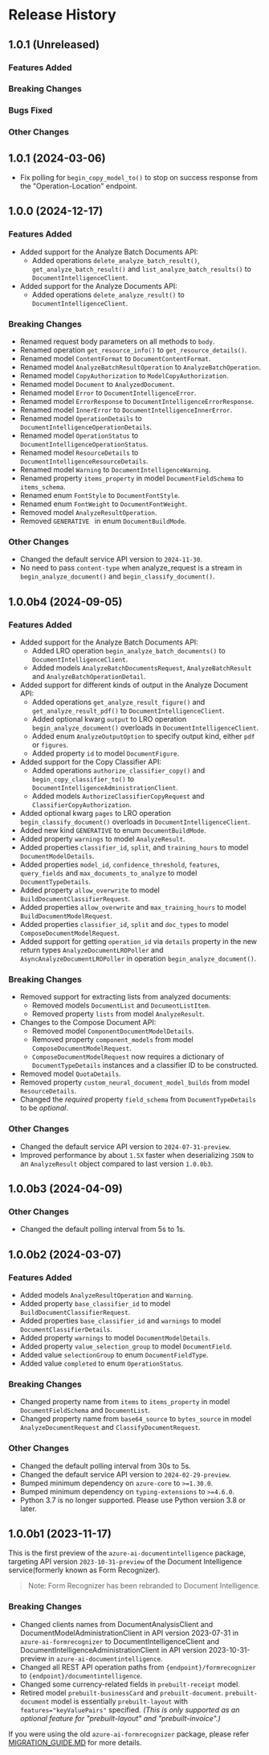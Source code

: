 # Release History

## 1.0.1 (Unreleased)

### Features Added

### Breaking Changes

### Bugs Fixed

### Other Changes

## 1.0.1 (2024-03-06)

- Fix polling for `begin_copy_model_to()` to stop on success response from the "Operation-Location" endpoint.

## 1.0.0 (2024-12-17)

### Features Added

- Added support for the Analyze Batch Documents API:
  - Added operations `delete_analyze_batch_result()`, `get_analyze_batch_result()` and `list_analyze_batch_results()` to `DocumentIntelligenceClient`.
- Added support for the Analyze Documents API:
  - Added operations `delete_analyze_result()` to `DocumentIntelligenceClient`.

### Breaking Changes

- Renamed request body parameters on all methods to `body`.
- Renamed operation `get_resource_info()` to `get_resource_details()`.
- Renamed model `ContentFormat` to `DocumentContentFormat`.
- Renamed model `AnalyzeBatchResultOperation` to `AnalyzeBatchOperation`.
- Renamed model `CopyAuthorization` to `ModelCopyAuthorization`.
- Renamed model `Document` to `AnalyzedDocument`.
- Renamed model `Error` to `DocumentIntelligenceError`.
- Renamed model `ErrorResponse` to `DocumentIntelligenceErrorResponse`.
- Renamed model `InnerError` to `DocumentIntelligenceInnerError`.
- Renamed model `OperationDetails` to `DocumentIntelligenceOperationDetails`.
- Renamed model `OperationStatus` to `DocumentIntelligenceOperationStatus`.
- Renamed model `ResourceDetails` to `DocumentIntelligenceResourceDetails`.
- Renamed model `Warning` to `DocumentIntelligenceWarning`.
- Renamed property `items_property` in model `DocumentFieldSchema` to `items_schema`.
- Renamed enum `FontStyle` to `DocumentFontStyle`.
- Renamed enum `FontWeight` to `DocumentFontWeight`.
- Removed model `AnalyzeResultOperation`.
- Removed `GENERATIVE ` in enum `DocumentBuildMode`.

### Other Changes

- Changed the default service API version to `2024-11-30`.
- No need to pass `content-type` when analyze_request is a stream in `begin_analyze_document()` and `begin_classify_document()`.

## 1.0.0b4 (2024-09-05)

### Features Added

- Added support for the Analyze Batch Documents API:
  - Added LRO operation `begin_analyze_batch_documents()` to `DocumentIntelligenceClient`.
  - Added models `AnalyzeBatchDocumentsRequest`, `AnalyzeBatchResult` and `AnalyzeBatchOperationDetail`.
- Added support for different kinds of output in the Analyze Document API:
  - Added operations `get_analyze_result_figure()` and `get_analyze_result_pdf()` to `DocumentIntelligenceClient`.
  - Added optional kwarg `output` to LRO operation `begin_analyze_document()` overloads in `DocumentIntelligenceClient`.
  - Added enum `AnalyzeOutputOption` to specify output kind, either `pdf` or `figures`.
  - Added property `id` to model `DocumentFigure`.
- Added support for the Copy Classifier API:
  - Added operations `authorize_classifier_copy()` and `begin_copy_classifier_to()` to `DocumentIntelligenceAdministrationClient`.
  - Added models `AuthorizeClassifierCopyRequest` and `ClassifierCopyAuthorization`.
- Added optional kwarg `pages` to LRO operation `begin_classify_document()` overloads in `DocumentIntelligenceClient`.
- Added new kind `GENERATIVE` to enum `DocumentBuildMode`.
- Added property `warnings` to model `AnalyzeResult`.
- Added properties `classifier_id`, `split`, and `training_hours` to model `DocumentModelDetails`.
- Added properties `model_id`, `confidence_threshold`, `features`, `query_fields` and `max_documents_to_analyze` to model `DocumentTypeDetails`.
- Added property `allow_overwrite` to model `BuildDocumentClassifierRequest`.
- Added properties `allow_overwrite` and `max_training_hours` to model `BuildDocumentModelRequest`.
- Added properties `classifier_id`, `split` and `doc_types` to model `ComposeDocumentModelRequest`.
- Added support for getting `operation_id` via `details` property in the new return types `AnalyzeDocumentLROPoller` and `AsyncAnalyzeDocumentLROPoller` in operation `begin_analyze_document()`.

### Breaking Changes

- Removed support for extracting lists from analyzed documents:
  - Removed models `DocumentList` and `DocumentListItem`.
  - Removed property `lists` from model `AnalyzeResult`.
- Changes to the Compose Document API:
  - Removed model `ComponentDocumentModelDetails`.
  - Removed property `component_models` from model `ComposeDocumentModelRequest`.
  - `ComposeDocumentModelRequest` now requires a dictionary of `DocumentTypeDetails` instances and a classifier ID to be constructed.
- Removed model `QuotaDetails`.
- Removed property `custom_neural_document_model_builds` from model `ResourceDetails`.
- Changed the _required_ property `field_schema` from `DocumentTypeDetails` to be _optional_.

### Other Changes

- Changed the default service API version to `2024-07-31-preview`.
- Improved performance by about `1.5X` faster when deserializing `JSON` to an `AnalyzeResult` object compared to last version `1.0.0b3`.

## 1.0.0b3 (2024-04-09)

### Other Changes

- Changed the default polling interval from 5s to 1s.

## 1.0.0b2 (2024-03-07)

### Features Added

- Added models `AnalyzeResultOperation` and `Warning`.
- Added property `base_classifier_id` to model `BuildDocumentClassifierRequest`.
- Added properties `base_classifier_id` and `warnings` to model `DocumentClassifierDetails`.
- Added property `warnings` to model `DocumentModelDetails`.
- Added property `value_selection_group` to model `DocumentField`.
- Added value `selectionGroup` to enum `DocumentFieldType`.
- Added value `completed` to enum `OperationStatus`.

### Breaking Changes

- Changed property name from `items` to `items_property` in model `DocumentFieldSchema` and `DocumentList`.
- Changed property name from `base64_source` to `bytes_source` in model `AnalyzeDocumentRequest` and `ClassifyDocumentRequest`.

### Other Changes

- Changed the default polling interval from 30s to 5s.
- Changed the default service API version to `2024-02-29-preview`.
- Bumped minimum dependency on `azure-core` to `>=1.30.0`.
- Bumped minimum dependency on `typing-extensions` to `>=4.6.0`.
- Python 3.7 is no longer supported. Please use Python version 3.8 or later.

## 1.0.0b1 (2023-11-17)

This is the first preview of the `azure-ai-documentintelligence` package, targeting API version `2023-10-31-preview` of the Document Intelligence service(formerly known as Form Recognizer).

> Note: Form Recognizer has been rebranded to Document Intelligence.

### Breaking Changes

- Changed clients names from DocumentAnalysisClient and DocumentModelAdministrationClient in API version 2023-07-31 in `azure-ai-formrecognizer` to DocumentIntelligenceClient and DocumentIntelligenceAdministrationClient in API version 2023-10-31-preview in `azure-ai-documentintelligence`.
- Changed all REST API operation paths from `{endpoint}/formrecognizer` to `{endpoint}/documentintelligence`.
- Changed some currency-related fields in `prebuilt-receipt` model.
- Retired model `prebuilt-businessCard` and `prebuilt-document`. `prebuilt-document` model is essentially `prebuilt-layout` with `features="keyValuePairs"` specified. _(This is only supported as an optional feature for "prebuilt-layout" and "prebuilt-invoice".)_

If you were using the old `azure-ai-formrecognizer` package, please refer [MIGRATION_GUIDE.MD](https://github.com/Azure/azure-sdk-for-python/blob/main/sdk/documentintelligence/azure-ai-documentintelligence/MIGRATION_GUIDE.md) for more details.
